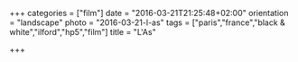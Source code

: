 +++
categories = ["film"]
date = "2016-03-21T21:25:48+02:00"
orientation = "landscape"
photo = "2016-03-21-l-as"
tags = ["paris","france","black & white","ilford","hp5","film"]
title = "L'As"

+++
